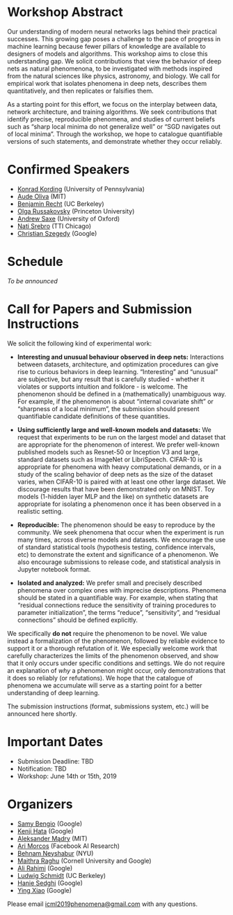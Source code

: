 # Workshop Abstract
Our understanding of modern neural networks lags behind their practical successes.
This growing gap poses a challenge to the pace of progress in machine learning because fewer pillars of knowledge are available to designers of models and algorithms.
This workshop aims to close this understanding gap.
We solicit contributions that view the behavior of deep nets as natural phenomenona, to be investigated with methods inspired from the natural sciences like physics, astronomy, and biology.
We call for empirical work that isolates phenomena in deep nets, describes them quantitatively, and then replicates or falsifies them.

As a starting point for this effort, we focus on the interplay between data, network architecture, and training algorithms. We seek contributions that identify precise, reproducible phenomena, and studies of current beliefs such as “sharp local minima do not generalize well” or “SGD navigates out of local minima”.
Through the workshop, we hope to catalogue quantifiable versions of such statements, and demonstrate whether they occur reliably.



# Confirmed Speakers
- [Konrad Kording](http://koerding.com/) (University of Pennsylvania)
- [Aude Oliva](http://cvcl.mit.edu/) (MIT)
- [Benjamin Recht](https://people.eecs.berkeley.edu/~brecht/) (UC Berkeley)
- [Olga Russakovsky](http://www.cs.princeton.edu/~olgarus/) (Princeton University)
- [Andrew Saxe](http://decisions.psy.ox.ac.uk/people/saxe_site/) (University of Oxford)
- [Nati Srebro](https://ttic.uchicago.edu/~nati/) (TTI Chicago)
- [Christian Szegedy](https://ai.google/research/people/ChristianSzegedy) (Google)


# Schedule

_To be announced_


# Call for Papers and Submission Instructions

We solicit the following kind of experimental work:

- **Interesting and unusual behaviour observed in deep nets:**
Interactions between datasets, architecture, and optimization procedures can give rise to curious behaviors in deep learning.
“Interesting” and “unusual” are subjective, but any result that is carefully studied - whether it violates or supports intuition and folklore - is welcome.
The phenomenon should be defined in a (mathematically) unambiguous way.
For example, if the phenomenon is about “internal covariate shift” or “sharpness of a local minimum”, the submission should present quantifiable candidate definitions of these quantities.


- **Using sufficiently large and well-known models and datasets:**
We request that experiments to be run on the largest model and dataset that are appropriate for the phenomenon of interest. 
We prefer well-known published models such as Resnet-50 or Inception V3 and large, standard datasets such as ImageNet or LibriSpeech.
CIFAR-10 is appropriate for phenomena with heavy computational demands, or in a study of the scaling behavior of deep nets as the size of the dataset varies, when CIFAR-10 is paired with at least one other large dataset.
We discourage results that have been demonstrated only on MNIST.
Toy models (1-hidden layer MLP and the like) on synthetic datasets are appropriate for isolating a phenomenon once it has been observed in a realistic setting. 


- **Reproducible:** The phenomenon should be easy to reproduce by the community.
We seek phenomena that occur when the  experiment is run many times, across diverse models and datasets.
We encourage the use of standard statistical tools (hypothesis testing, confidence intervals, etc) to demonstrate the extent and significance of a phenomenon.
We also encourage submissions to release code, and statistical analysis in Jupyter notebook format.


- **Isolated and analyzed:**  We prefer small and precisely described phenomena over complex ones with imprecise descriptions.
Phenomena should be stated in a quantifiable way. For example, when stating that “residual connections reduce the sensitivity of training procedures to parameter initialization”, the terms “reduce”, “sensitivity”, and “residual connections” should be defined explicitly.


We specifically **do not** require the phenomenon to be novel. We value instead a formalization of the phenomenon, followed by reliable evidence to support it or a thorough refutation of it.
We especially welcome work that carefully characterizes the limits of the phenomenon observed, and show that it only occurs under specific conditions and settings.
We do not require an explanation of _why_ a phenomenon might occur, only demonstrations that it does so reliably (or refutations).
We hope that the catalogue of phenomena we accumulate will serve as a starting point for a better understanding of deep learning.

The submission instructions (format, submissions system, etc.) will be announced here shortly.




# Important Dates
- Submission Deadline: TBD
- Notification: TBD
- Workshop: June 14th or 15th, 2019

# Organizers
- [Samy Bengio](https://bengio.abracadoudou.com/) (Google)
- [Kenji Hata]() (Google)
- [Aleksander Mądry](https://people.csail.mit.edu/madry/) (MIT)
- [Ari Morcos](http://www.arimorcos.com/) (Facebook AI Research)
- [Behnam Neyshabur](https://www.neyshabur.net/) (NYU)
- [Maithra Raghu](http://maithraraghu.com/) (Cornell University and Google)
- [Ali Rahimi]() (Google)
- [Ludwig Schmidt](http://people.csail.mit.edu/ludwigs/) (UC Berkeley)
- [Hanie Sedghi]() (Google)
- [Ying Xiao](https://ai.google/research/people/YingXiao) (Google)

Please email [icml2019phenomena@gmail.com](mailto:icml2019phenomena@gmail.com) with any questions.
